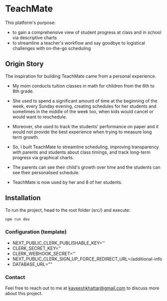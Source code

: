 # TeachMate

This platform's purpose:

- to gain a comprehensive view of student progress at class and in school via descriptive charts
- to streamline a teacher's workflow and say goodbye to logistical challenges with on-the-go scheduling

## Origin Story

The inspiration for building TeachMate came from a personal experience.

- My mom conducts tuition classes in math for children from the 6th to 8th grade.

- She used to spend a significant amount of time at the beginning of the week, every Sunday evening, creating schedules for her students and sometimes in the middle of the week too, when kids would cancel or would want to reschedule.

- Moreover, she used to track the students' performance on paper and it would not provide the best experience when trying to measure long term growth.

- So, I built TeachMate to streamline scheduling, improving transparency with parents and students about class timings, and track long-term progress via graphical charts.

- The parents can see their child's growth over time and the students can see their personalised schedule.

- TeachMate is now used by her and 8 of her students.

## Installation

To run the project, head to the root folder (src/) and execute:

```bash
npm run dev
```

### Configuration (template)

- NEXT_PUBLIC_CLERK_PUBLISHABLE_KEY=''
- CLERK_SECRET_KEY=''
- CLERK_WEBHOOK_SECRET=''
- NEXT_PUBLIC_CLERK_SIGN_UP_FORCE_REDIRECT_URL=/additional-info
- DATABASE_URL=""

### Contact

Feel free to reach out to me at kaveeshkhattar@gmail.com to discuss more about this project.

